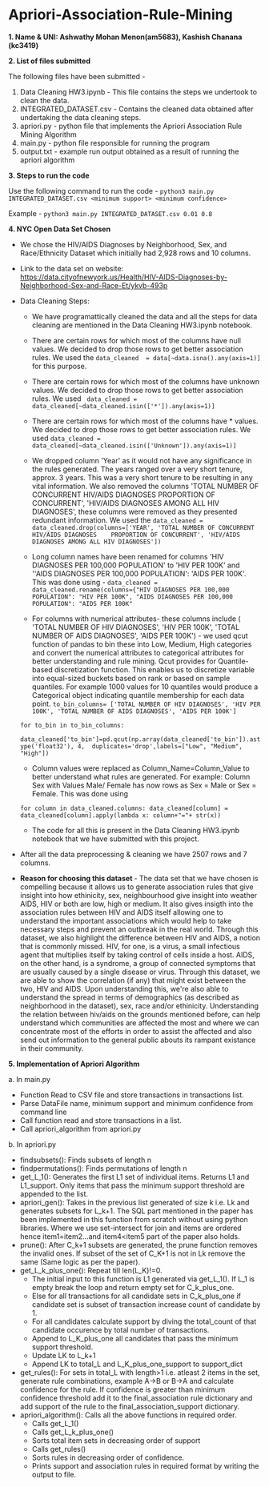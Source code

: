 # Apriori-Association-Rule-Mining
<b>1. Name & UNI: Ashwathy Mohan Menon(am5683), Kashish Chanana (kc3419) </b>

<b>2. List of files submitted </b>

The following files have been submitted -
1. Data Cleaning HW3.ipynb - This file contains the steps we undertook to clean the data.
2. INTEGRATED_DATASET.csv - Contains the cleaned data obtained after undertaking the data cleaning steps.
3. apriori.py - python file that implements the Apriori Association Rule Mining Algorithm
4. main.py - python file responsible for running the program
5. output.txt - example run output obtained as a result of running the apriori algorithm

<b>3. Steps to run the code </b>

Use the following command to run the code -
`python3 main.py INTEGRATED_DATASET.csv <minimum support> <minimum confidence>`

Example - `python3 main.py INTEGRATED_DATASET.csv 0.01 0.8`

<b>4. NYC Open Data Set Chosen </b>

  *  We chose the HIV/AIDS Diagnoses by Neighborhood, Sex, and Race/Ethnicity Dataset which initially had 2,928 rows and 10 columns.
  *  Link to the data set on website: https://data.cityofnewyork.us/Health/HIV-AIDS-Diagnoses-by-Neighborhood-Sex-and-Race-Et/ykvb-493p
  *  Data Cleaning Steps:
      *  We have programattically cleaned the data and all the steps for data cleaning are mentioned in the Data Cleaning HW3.ipynb notebook.
      
      *  There are certain rows for which most of the columns have null values. We decided to drop those rows to get better association rules. We used the  `data_cleaned  = data[~data.isna().any(axis=1)]` for this purpose.
      
      *  There are certain rows for which most of the columns have unknown values. We decided to drop those rows to get better association rules. We used ` data_cleaned = data_cleaned[~data_cleaned.isin(['*']).any(axis=1)]`
      
      *  There are certain rows for which most of the columns have * values. We decided to drop those rows to get better association rules. We used `data_cleaned = data_cleaned[~data_cleaned.isin(['Unknown']).any(axis=1)]`
      
      *  We dropped column 'Year' as it would not have any significance in the rules generated. The years ranged over a very short tenure, approx. 3 years. This was a very short tenure to be resulting in any vital information. We also removed the columns 'TOTAL NUMBER OF CONCURRENT HIV/AIDS DIAGNOSES	PROPORTION OF CONCURRENT',  'HIV/AIDS DIAGNOSES AMONG ALL HIV DIAGNOSES', these columns were removed  as they presented redundant information. We used the `data_cleaned = data_cleaned.drop(columns=['YEAR', 'TOTAL NUMBER OF CONCURRENT HIV/AIDS DIAGNOSES	PROPORTION OF CONCURRENT', 'HIV/AIDS DIAGNOSES AMONG ALL HIV DIAGNOSES'])`
      
      *  Long column names have been renamed for columns 'HIV DIAGNOSES PER 100,000 POPULATION' to  'HIV PER 100K' and ''AIDS DIAGNOSES PER 100,000 POPULATION': 'AIDS PER 100K'.  This was done using - `data_cleaned = data_cleaned.rename(columns={"HIV DIAGNOSES PER 100,000 POPULATION": "HIV PER 100K", "AIDS DIAGNOSES PER 100,000 POPULATION": "AIDS PER 100K"`
      
      *  For columns with numerical attributes- these columns include (	'TOTAL NUMBER OF HIV DIAGNOSES', 'HIV PER 100K', 'TOTAL NUMBER OF AIDS DIAGNOSES', 'AIDS PER 100K') - we used qcut function of pandas to bin these into Low, Medium, High categories and convert the numerical attributes to categorical attributes for better understanding and rule mining. Qcut provides for Quantile-based discretization function. This enables us to discretize variable into equal-sized buckets based on rank or based on sample quantiles. For example 1000 values for 10 quantiles would produce a Categorical object indicating quantile membership for each data point.
      `to_bin_columns= ['TOTAL NUMBER OF HIV DIAGNOSES', 'HIV PER 100K', 'TOTAL NUMBER OF AIDS DIAGNOSES', 'AIDS PER 100K']`
      
       `for to_bin in to_bin_columns:`
       
       `data_cleaned['to_bin']=pd.qcut(np.array(data_cleaned['to_bin']).astype('float32'), 4,  duplicates='drop',labels=["Low", "Medium", "High"])`
      
      *  Column values were replaced as Column_Name=Column_Value to better understand what rules are generated. For example: Column Sex with Values Male/ Female has now rows as Sex = Male or Sex = Female. This was done using 
      
      `for column in data_cleaned.columns: data_cleaned[column] = data_cleaned[column].apply(lambda x: column+"="+ str(x))`
      
      *  The code for all this is present in the Data Cleaning HW3.ipynb notebook that we have submitted with this project.
      
  *  After all the data preprocessing & cleaning we have 2507 rows and 7 columns.
  
  *  <b> Reason for choosing this dataset </b> - The data set that we have chosen is compelling because it allows us to generate association rules that give insight into how ethinicity, sex, neighbourhood give insight into weather AIDS, HIV or both are low, high or medium. It also gives insigth into the association rules between HIV and AIDS itself allowing one to understand the important associations which would help to take necessary steps and prevent an outbreak in the real world. Through this dataset, we also highlight the difference between HIV and AIDS, a notion that is commonly missed. HIV, for one, is a virus, a small infectious agent that multiplies itself by taking control of cells inside a host. AIDS, on the other hand, is a syndrome, a group of connected symptoms that are usually caused by a single disease or virus. Through this dataset, we are able to show the correlation (if any) that might exist between the two, HIV and AIDS. Upon understanding this, we're also able to understand the spread in terms of demographics (as described as neighborhood in the dataset), sex, race and/or ethinicity. Understanding the relation between hiv/aids on the grounds mentioned before, can help understand which communities are affected the most and where we can concentrate most of the efforts in order to assist the affected and also send out information to the general public abouts its rampant existance in their community.

<b> 5. Implementation of Apriori Algorithm </b>

 a. In main.py
  * Function Read to CSV file and store transactions in transactions list.
  * Parse DataFile name, minimum support and minimum confidence from command line
  * Call function read and store transactions in a list.
  * Call apriori_algorithm from apriori.py

 b. In apriori.py
  
  * findsubsets(): Finds subsets of length n
  * findpermutations(): Finds permutations of length n
  * get_L_1(): Generates the first L1 set of individual items. Returns L1 and L1_support. Only items that pass the minimum support threshold are appended to the list.
  * apriori_gen(): Takes in the previous list generated of size k i.e. Lk and generates subsets for L_k+1. The SQL part mentioned in the paper has been implemented in this function from scratch without using python libraries. Where we use set-intersect for join and items are ordered hence item1=item2...and item4<item5 part of the paper also holds.
  * prune(): After C_k+1 subsets are generated, the prune function removes the invalid ones. If subset of the set of C_K+1 is not in Lk remove the same (Same logic as per the paper).
  * get_L_k_plus_one(): Repeat till len(L_K)!=0. 
      * The initial input to this function is L1 generated via get_L_1(). If L_1 is empty break the loop and return empty set for C_k_plus_one.
      * Else for all transactions for all candidate sets in C_k_plus_one if candidate set is subset of transaction increase count of candidate by 1.
      * For all candidates calculate support by diving the total_count of that candidate occurence by total number of transactions.
      * Append to L_K_plus_one all candidates that pass the minimum support threshold.
      * Update LK to L_k+1
      * Append LK to total_L and L_K_plus_one_support to support_dict
  * get_rules(): For sets in total_L with length>1 i.e. atleast 2 items in the set, generate rule combinations, example A->B or B->A and calculate confidence for the rule. If confidence is greater than minimum confidence threshold add it to the final_association rule dictionary and add support of the rule to the final_association_support dictionary.
  * apriori_algorithm(): Calls all the above functions in required order.
    * Calls get_L_1()
    * Calls get_L_k_plus_one()
    * Sorts total item sets in decreasing order of support
    * Calls get_rules()
    * Sorts rules in decreasing order of confidence.
    * Prints support and association rules in required format by writing the output to file.
 
 
 
  



  
      
 
   
   
